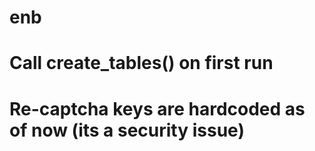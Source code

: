 # enb
# Call create_tables()  on first run

# Re-captcha keys are hardcoded as of now (its a security issue)